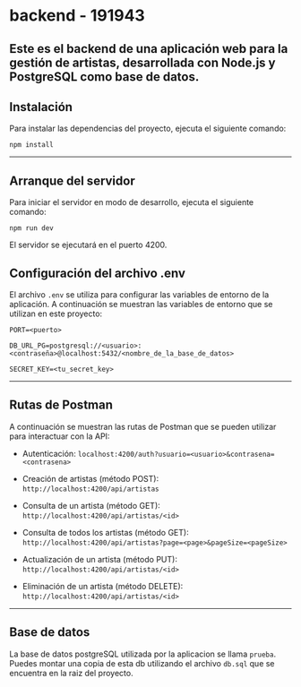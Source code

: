 
# backend - 191943

Este es el backend de una aplicación web para la gestión de artistas, desarrollada con Node.js y PostgreSQL como base de datos.
---

## Instalación

Para instalar las dependencias del proyecto, ejecuta el siguiente comando:

<code>npm install </code>

---
## Arranque del servidor

Para iniciar el servidor en modo de desarrollo, ejecuta el siguiente comando:

<code>npm run dev</code>

El servidor se ejecutará en el puerto 4200.

## Configuración del archivo .env

El archivo `.env` se utiliza para configurar las variables de entorno de la aplicación. A continuación se muestran las variables de entorno que se utilizan en este proyecto:

```
PORT=<puerto>

DB_URL_PG=postgresql://<usuario>:<contraseña>@localhost:5432/<nombre_de_la_base_de_datos> 

SECRET_KEY=<tu_secret_key>

```
---
## Rutas de Postman

A continuación se muestran las rutas de Postman que se pueden utilizar para interactuar con la API:

- Autenticación: `localhost:4200/auth?usuario=<usuario>&contrasena=<contrasena>`
<!-- Nota: Esta ruta necesita enviar por parametro usuario y contraseña reemplaza <usuario>, <contrasena> por los datos correspondientes -->
- Creación de artistas (método POST): `http://localhost:4200/api/artistas`
<!-- Nota: Recuerda enviar todos los campos en el body que son requeridos para poder ingresar un nuevo usuario.-->
- Consulta de un artista (método GET): `http://localhost:4200/api/artistas/<id>`
<!-- Nota: Esta ruta necesita enviar por parametro el id del artista a consultar, reemplaza <id> por el id correspondiente -->
- Consulta de todos los artistas (método GET): `http://localhost:4200/api/artistas?page=<page>&pageSize=<pageSize>`
<!-- Nota: Esta ruta necesita enviar por parametro page y pageSize reemplaza <page> y <pageSize> por los datos correspondientes para lograr una paginacion.-->
- Actualización de un artista (método PUT): `http://localhost:4200/api/artistas/<id>`
<!-- Nota: Esta ruta necesita enviar por parametro el id del artista a consultar, para luego poder actualizar, reemplaza <id> por el dato correspondiente -->
- Eliminación de un artista (método DELETE): `http://localhost:4200/api/artistas/<id>`
<!-- Nota: Esta ruta necesita enviar por parametro el id del artista a consultar, para luego poder eliminar, reemplaza <id> por el dato correspondiente -->
---
## Base de datos

La base de datos postgreSQL utilizada por la aplicacion se llama `prueba`. Puedes montar una copia de esta db utilizando el archivo `db.sql` que se encuentra en la raiz del proyecto.
